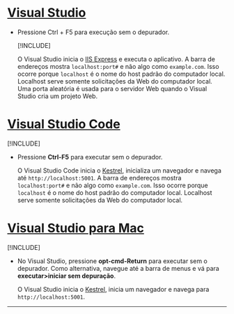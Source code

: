 # <a name="visual-studio"></a>[Visual Studio](#tab/visual-studio)

* Pressione Ctrl + F5 para execução sem o depurador.

  [!INCLUDE[](~/includes/trustCertVS.md)]

  O Visual Studio inicia o [IIS Express](/iis/extensions/introduction-to-iis-express/iis-express-overview) e executa o aplicativo. A barra de endereços mostra `localhost:port#` e não algo como `example.com`. Isso ocorre porque `localhost` é o nome do host padrão do computador local. Localhost serve somente solicitações da Web do computador local. Uma porta aleatória é usada para o servidor Web quando o Visual Studio cria um projeto Web.
 
# <a name="visual-studio-code"></a>[Visual Studio Code](#tab/visual-studio-code)

  [!INCLUDE[](~/includes/trustCertVSC.md)]

* Pressione **Ctrl-F5** para executar sem o depurador.

  O Visual Studio Code inicia o [Kestrel](xref:fundamentals/servers/kestrel), inicializa um navegador e navega até `http://localhost:5001`. A barra de endereços mostra `localhost:port#` e não algo como `example.com`. Isso ocorre porque `localhost` é o nome do host padrão do computador local. Localhost serve somente solicitações da Web do computador local.

  
# <a name="visual-studio-for-mac"></a>[Visual Studio para Mac](#tab/visual-studio-mac)

  [!INCLUDE[](~/includes/trustCertMac.md)]

* No Visual Studio, pressione **opt-cmd-Return** para executar sem o depurador. Como alternativa, navegue até a barra de menus e vá para **executar>iniciar sem depuração**.

  O Visual Studio inicia o [Kestrel](xref:fundamentals/servers/kestrel), inicia um navegador e navega para `http://localhost:5001`.

<!-- End of VS tabs -->

---
